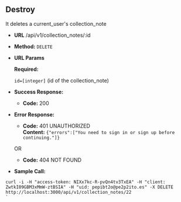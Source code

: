 **Destroy**
----
It deletes a current_user's collection_note

* **URL**
  /api/v1/collection_notes/:id

* **Method:**
  `DELETE`

*  **URL Params**

   **Required:**

   `id=[integer]` (id of the collection_note)

* **Success Response:**

  * **Code:** 200 <br />

* **Error Response:**

  * **Code:** 401 UNAUTHORIZED <br />
    **Content:** `{"errors":["You need to sign in or sign up before continuing."]}`

  OR

  * **Code:** 404 NOT FOUND <br />

* **Sample Call:**

```
curl -i -H "access-token: NIXx7kc-R-pvQn4tv3TxEA" -H "client: ZwtkI09GBM3xMmW-ztBSIA" -H "uid: pepibt2o@pe2p2ito.es" -X DELETE http://localhost:3000/api/v1/collection_notes/22
`

